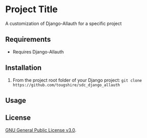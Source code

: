 # Project Title

A customization of Django-Allauth for a specific project

## Requirements

- Requires Django-Allauth

## Installation

1. From the project root folder of your Django project: ```git clone https://github.com/tougshire/sdc_django_allauth```

## Usage

## License

[GNU General Public License v3.0]([LICENSE](https://www.gnu.org/licenses/gpl-3.0.en.html)).
